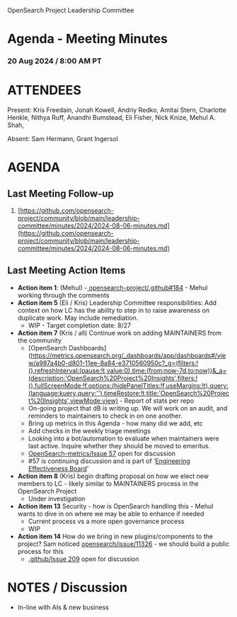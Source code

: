 OpenSearch Project Leadership Committee


# Agenda - Meeting Minutes 


### 20 Aug 2024 / 8:00 AM PT


# ATTENDEES

Present:   Kris Freedain, Jonah Kowell, Andriy Redko, Amitai Stern, Charlotte Henkle, Nithya Ruff, Anandhi Bumstead, Eli Fisher, Nick Knize, Mehul A. Shah, 

Absent: Sam Hermann, Grant Ingersol


# AGENDA

## Last Meeting Follow-up 


1. [https://github.com/opensearch-project/community/blob/main/leadership-committee/minutes/2024/2024-08-06-minutes.md](https://github.com/opensearch-project/community/blob/main/leadership-committee/minutes/2024/2024-08-06-minutes.md) 


## Last Meeting Action Items



* **Action item 1**: (Mehul) -[ opensearch-project/.github#184](https://github.com/opensearch-project/.github/pull/184) - Mehul working through the comments
* **Action item 5** (Eli / Kris) Leadership Committee responsibilities: Add context on how LC has the ability to step in to raise awareness on duplicate work. May include remediation.
    * WIP - Target completion date: 8/27
* **Action item 7** (Kris / all) Continue work on adding MAINTAINERS from the community 
    * [OpenSearch Dashboards](https://metrics.opensearch.org/_dashboards/app/dashboards#/view/a987a4b0-d801-11ee-8a84-e3710560950c?_g=(filters:!(),refreshInterval:(pause:!t,value:0),time:(from:now-7d,to:now))&_a=(description:'OpenSearch%20Project%20Insights',filters:!(),fullScreenMode:!f,options:(hidePanelTitles:!f,useMargins:!t),query:(language:kuery,query:''),timeRestore:!t,title:'OpenSearch%20Project%20Insights',viewMode:view) - Report of stats per repo
    * On-going project that dB is writing up. We will work on an audit, and reminders to maintainers to check in on one another. 
    * Bring up metrics in this Agenda - how many did we add, etc
    * Add checks in the weekly triage meetings 
    * Looking into a bot/automation to evaluate when maintainers were last active. Inquire whether they should be moved to emeritus. 
    * [OpenSearch-metrics/Issue 57](https://github.com/opensearch-project/opensearch-metrics/issues/57) open for discussion
    * #57 is continuing discussion and is part of ‘[Engineering Effectiveness Board](https://github.com/orgs/opensearch-project/projects/208)’
* **Action item 8** (Kris) begin drafting proposal on how we elect new members to LC - likely similar to MAINTAINERS process in the OpenSearch Project
    * Under investigation 
* **Action item 13** Security - how is OpenSearch handling this - Mehul wants to dive in on where we may be able to enhance if needed
    * Current process vs a more open governance process
    * WIP
* **Action item 14** How do we bring in new plugins/components to the project? Sam noticed [opensearch/issue/11326](https://github.com/opensearch-project/OpenSearch/issues/11326) - we should build a public process for this
    * [.github/Issue 209](https://github.com/opensearch-project/.github/issues/209) open for discussion

# NOTES / Discussion

* In-line with AIs & new business 